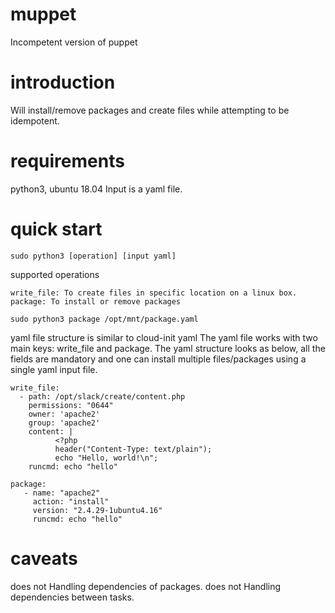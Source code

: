 # muppet
Incompetent version of puppet

# introduction
Will install/remove packages and create files while attempting to be idempotent.

# requirements
python3, ubuntu 18.04
Input is a yaml file.

# quick start

```
sudo python3 [operation] [input yaml]
```

supported operations
```
write_file: To create files in specific location on a linux box.
package: To install or remove packages
```
```
sudo python3 package /opt/mnt/package.yaml
```
 
yaml file structure is similar to cloud-init yaml
The yaml file works with two main keys: write_file and package.
The yaml structure looks as below, all the fields are mandatory and one can install multiple files/packages using a single yaml input file.

```
write_file:
  - path: /opt/slack/create/content.php
    permissions: "0644"
    owner: 'apache2' 
    group: 'apache2'
    content: | 
          <?php 
          header("Content-Type: text/plain"); 
          echo "Hello, world!\n";
    runcmd: echo "hello"

package:
   - name: "apache2"
     action: "install" 
     version: "2.4.29-1ubuntu4.16"
     runcmd: echo "hello"
```

# caveats
does not Handling dependencies of packages.
does not Handling dependencies between tasks.

